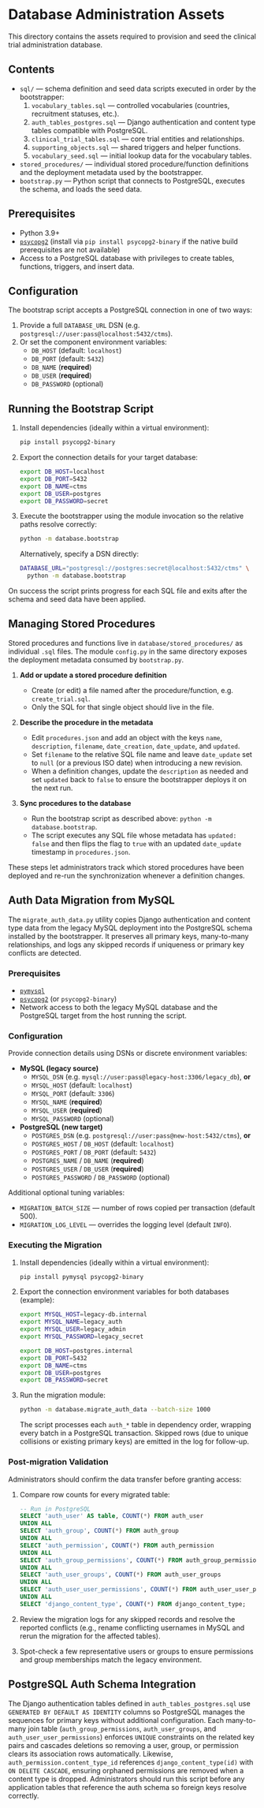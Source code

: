 # Database Administration Assets

This directory contains the assets required to provision and seed the
clinical trial administration database.

## Contents

- `sql/` — schema definition and seed data scripts executed in order by the
  bootstrapper:
  1. `vocabulary_tables.sql` — controlled vocabularies (countries,
     recruitment statuses, etc.).
  2. `auth_tables_postgres.sql` — Django authentication and content type
     tables compatible with PostgreSQL.
  3. `clinical_trial_tables.sql` — core trial entities and relationships.
  4. `supporting_objects.sql` — shared triggers and helper functions.
  5. `vocabulary_seed.sql` — initial lookup data for the vocabulary tables.
- `stored_procedures/` — individual stored procedure/function definitions
  and the deployment metadata used by the bootstrapper.
- `bootstrap.py` — Python script that connects to PostgreSQL, executes the
  schema, and loads the seed data.

## Prerequisites

- Python 3.9+
- [`psycopg2`](https://www.psycopg.org/docs/install.html) (install via
  `pip install psycopg2-binary` if the native build prerequisites are not
  available)
- Access to a PostgreSQL database with privileges to create tables,
  functions, triggers, and insert data.

## Configuration

The bootstrap script accepts a PostgreSQL connection in one of two ways:

1. Provide a full `DATABASE_URL` DSN (e.g. `postgresql://user:pass@localhost:5432/ctms`).
2. Or set the component environment variables:
   - `DB_HOST` (default: `localhost`)
   - `DB_PORT` (default: `5432`)
   - `DB_NAME` (**required**)
   - `DB_USER` (**required**)
   - `DB_PASSWORD` (optional)

## Running the Bootstrap Script

1. Install dependencies (ideally within a virtual environment):

   ```bash
   pip install psycopg2-binary
   ```

2. Export the connection details for your target database:

   ```bash
   export DB_HOST=localhost
   export DB_PORT=5432
   export DB_NAME=ctms
   export DB_USER=postgres
   export DB_PASSWORD=secret
   ```

3. Execute the bootstrapper using the module invocation so the relative paths
   resolve correctly:

   ```bash
   python -m database.bootstrap
   ```

   Alternatively, specify a DSN directly:

   ```bash
   DATABASE_URL="postgresql://postgres:secret@localhost:5432/ctms" \
     python -m database.bootstrap
   ```

On success the script prints progress for each SQL file and exits after the
schema and seed data have been applied.

## Managing Stored Procedures

Stored procedures and functions live in `database/stored_procedures/` as
individual `.sql` files. The module `config.py` in the same directory exposes
the deployment metadata consumed by `bootstrap.py`.

1. **Add or update a stored procedure definition**
   - Create (or edit) a file named after the procedure/function, e.g.
     `create_trial.sql`.
   - Only the SQL for that single object should live in the file.

2. **Describe the procedure in the metadata**
   - Edit `procedures.json` and add an object with the keys `name`,
     `description`, `filename`, `date_creation`, `date_update`, and `updated`.
   - Set `filename` to the relative SQL file name and leave `date_update` set to
     `null` (or a previous ISO date) when introducing a new revision.
   - When a definition changes, update the `description` as needed and set
     `updated` back to `false` to ensure the bootstrapper deploys it on the next
     run.

3. **Sync procedures to the database**
   - Run the bootstrap script as described above: `python -m database.bootstrap`.
   - The script executes any SQL file whose metadata has `updated: false` and
     then flips the flag to `true` with an updated `date_update` timestamp in
     `procedures.json`.

These steps let administrators track which stored procedures have been deployed
and re-run the synchronization whenever a definition changes.

## Auth Data Migration from MySQL

The `migrate_auth_data.py` utility copies Django authentication and content type
data from the legacy MySQL deployment into the PostgreSQL schema installed by
the bootstrapper. It preserves all primary keys, many-to-many relationships, and
logs any skipped records if uniqueness or primary key conflicts are detected.

### Prerequisites

- [`pymysql`](https://pymysql.readthedocs.io/en/latest/user/installation.html)
- [`psycopg2`](https://www.psycopg.org/docs/install.html) (or
  `psycopg2-binary`)
- Network access to both the legacy MySQL database and the PostgreSQL target
  from the host running the script.

### Configuration

Provide connection details using DSNs or discrete environment variables:

- **MySQL (legacy source)**
  - `MYSQL_DSN` (e.g. `mysql://user:pass@legacy-host:3306/legacy_db`), **or**
  - `MYSQL_HOST` (default: `localhost`)
  - `MYSQL_PORT` (default: `3306`)
  - `MYSQL_NAME` (**required**)
  - `MYSQL_USER` (**required**)
  - `MYSQL_PASSWORD` (optional)
- **PostgreSQL (new target)**
  - `POSTGRES_DSN` (e.g. `postgresql://user:pass@new-host:5432/ctms`), **or**
  - `POSTGRES_HOST` / `DB_HOST` (default: `localhost`)
  - `POSTGRES_PORT` / `DB_PORT` (default: `5432`)
  - `POSTGRES_NAME` / `DB_NAME` (**required**)
  - `POSTGRES_USER` / `DB_USER` (**required**)
  - `POSTGRES_PASSWORD` / `DB_PASSWORD` (optional)

Additional optional tuning variables:

- `MIGRATION_BATCH_SIZE` — number of rows copied per transaction (default 500).
- `MIGRATION_LOG_LEVEL` — overrides the logging level (default `INFO`).

### Executing the Migration

1. Install dependencies (ideally within a virtual environment):

   ```bash
   pip install pymysql psycopg2-binary
   ```

2. Export the connection environment variables for both databases (example):

   ```bash
   export MYSQL_HOST=legacy-db.internal
   export MYSQL_NAME=legacy_auth
   export MYSQL_USER=legacy_admin
   export MYSQL_PASSWORD=legacy_secret

   export DB_HOST=postgres.internal
   export DB_PORT=5432
   export DB_NAME=ctms
   export DB_USER=postgres
   export DB_PASSWORD=secret
   ```

3. Run the migration module:

   ```bash
   python -m database.migrate_auth_data --batch-size 1000
   ```

   The script processes each `auth_*` table in dependency order, wrapping every
   batch in a PostgreSQL transaction. Skipped rows (due to unique collisions or
   existing primary keys) are emitted in the log for follow-up.

### Post-migration Validation

Administrators should confirm the data transfer before granting access:

1. Compare row counts for every migrated table:

   ```sql
   -- Run in PostgreSQL
   SELECT 'auth_user' AS table, COUNT(*) FROM auth_user
   UNION ALL
   SELECT 'auth_group', COUNT(*) FROM auth_group
   UNION ALL
   SELECT 'auth_permission', COUNT(*) FROM auth_permission
   UNION ALL
   SELECT 'auth_group_permissions', COUNT(*) FROM auth_group_permissions
   UNION ALL
   SELECT 'auth_user_groups', COUNT(*) FROM auth_user_groups
   UNION ALL
   SELECT 'auth_user_user_permissions', COUNT(*) FROM auth_user_user_permissions
   UNION ALL
   SELECT 'django_content_type', COUNT(*) FROM django_content_type;
   ```

2. Review the migration logs for any skipped records and resolve the reported
   conflicts (e.g., rename conflicting usernames in MySQL and rerun the
   migration for the affected tables).

3. Spot-check a few representative users or groups to ensure permissions and
   group memberships match the legacy environment.

 ## PostgreSQL Auth Schema Integration

 The Django authentication tables defined in `auth_tables_postgres.sql` use
 `GENERATED BY DEFAULT AS IDENTITY` columns so PostgreSQL manages the sequences
for primary keys without additional configuration. Each many-to-many join
table (`auth_group_permissions`, `auth_user_groups`, and
`auth_user_user_permissions`) enforces `UNIQUE` constraints on the related key
pairs and cascades deletions so removing a user, group, or permission clears its
association rows automatically. Likewise, `auth_permission.content_type_id`
references `django_content_type(id)` with `ON DELETE CASCADE`, ensuring orphaned
permissions are removed when a content type is dropped. Administrators should
run this script before any application tables that reference the auth schema so
foreign keys resolve correctly.

